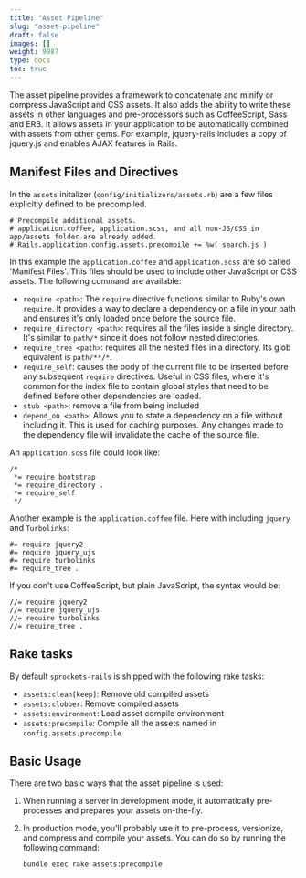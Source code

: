 ```yaml
---
title: "Asset Pipeline"
slug: "asset-pipeline"
draft: false
images: []
weight: 9987
type: docs
toc: true
---
```


The asset pipeline provides a framework to concatenate and minify or compress JavaScript and CSS assets. It also adds the ability to write these assets in other languages and pre-processors such as CoffeeScript, Sass and ERB. It allows assets in your application to be automatically combined with assets from other gems. For example, jquery-rails includes a copy of jquery.js and enables AJAX features in Rails.

## Manifest Files and Directives
In the `assets` initalizer (`config/initializers/assets.rb`) are a few files explicitly defined to be precompiled.

    # Precompile additional assets.
    # application.coffee, application.scss, and all non-JS/CSS in app/assets folder are already added.
    # Rails.application.config.assets.precompile += %w( search.js )

In this example the `application.coffee` and `application.scss` are so called 'Manifest Files'. This files should be used to include other JavaScript or CSS assets. The following command are available:

 - `require <path>`: The `require` directive functions similar to Ruby's own `require`. It provides a way to declare a dependency on a file in your path and ensures it's only loaded once before the source file.
 - `require_directory <path>`: requires all the files inside a single directory. It's similar to `path/*` since it does not follow nested directories.
 - `require_tree <path>`: requires all the nested files in a directory. Its glob equivalent is `path/**/*`.
 - `require_self`: causes the body of the current file to be inserted before any subsequent `require` directives. Useful in CSS files, where it's common for the index file to contain global styles that need to be defined before other dependencies are loaded.
 - `stub <path>`: remove a file from being included
 - `depend_on <path>`: Allows you to state a dependency on a file without including it.
This is used for caching purposes. Any changes made to the dependency file will invalidate the cache of the source file.

An `application.scss` file could look like:

    /*
     *= require bootstrap
     *= require_directory .
     *= require_self
     */

Another example is the `application.coffee` file. Here with including `jquery` and `Turbolinks`:

    #= require jquery2
    #= require jquery_ujs
    #= require turbolinks
    #= require_tree .

If you don't use CoffeeScript, but plain JavaScript, the syntax would be:

    //= require jquery2
    //= require jquery_ujs
    //= require turbolinks
    //= require_tree .



## Rake tasks
By default `sprockets-rails` is shipped with the following rake tasks:

 - `assets:clean[keep]`: Remove old compiled assets
 - `assets:clobber`: Remove compiled assets 
 - `assets:environment`: Load asset compile environment
 - `assets:precompile`: Compile all the assets named in `config.assets.precompile`


## Basic Usage
There are two basic ways that the asset pipeline is used:

 1. When running a server in development mode, it automatically pre-processes and prepares your assets on-the-fly.
 2. In production mode, you’ll probably use it to pre-process, versionize, and compress and compile your assets. You can do so by running the following command:

    ```bundle exec rake assets:precompile```

